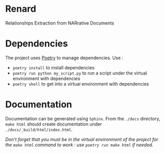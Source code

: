 # Renard

Relationships Extraction from NARrative Documents


# Dependencies

The project uses [Poetry](https://python-poetry.org/) to manage dependencies. Use :

- `poetry install` to install dependencies
- `poetry run python my_script.py` to run a script under the virtual environment with dependencies
- `poetry shell` to get into a virtual environment with dependencies


# Documentation

Documentation can be generated using `Sphinx`. From the `./docs` directory, `make html` should create documentation under `./docs/_build/html/index.html`. 

*Don't forget that you must be in the virtual environment of the project for the `make html` command to work : use `poetry run make html` if needed.*
